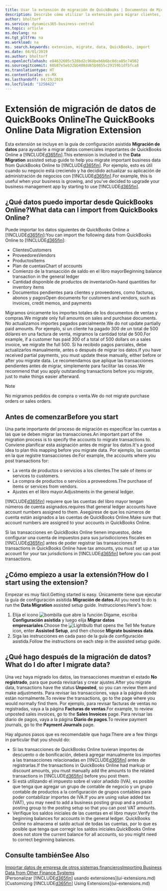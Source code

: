 ```yaml
---
title: Usar la extensión de migración de QuickBooks | Documentos de Microsoft
description: Describe cómo utilizar la extensión para migrar clientes, proveedores, elementos y cuentas de QuickBooks Online a Business Central.
author: bholtorf
ms.service: dynamics365-business-central
ms.topic: article
ms.devlang: na
ms.tgt_pltfrm: na
ms.workload: na
ms. search.keywords: extension, migrate, data, QuickBooks, import
ms.date: 04/01/2019
ms.author: bholtorf
ms.openlocfilehash: e84632605c528bd2c968beb6b6bc0dca05c74502
ms.sourcegitcommit: 60b87e5eb32bb408dd65b9855c29159b1dfbfca8
ms.translationtype: HT
ms.contentlocale: es-MX
ms.lasthandoff: 04/29/2019
ms.locfileid: "1250422"
---
```

# <a name="the-quickbooks-online-data-migration-extension"></a><span data-ttu-id="d865d-103">Extensión de migración de datos de QuickBooks Online</span><span class="sxs-lookup"><span data-stu-id="d865d-103">The QuickBooks Online Data Migration Extension</span></span>
<span data-ttu-id="d865d-104">Esta extensión se incluye en la guía de configuración asistida **Migración de datos** para ayudarle a migrar datos comerciales importantes de QuickBooks Online a [!INCLUDE[d365fin](includes/d365fin_md.md)].</span><span class="sxs-lookup"><span data-stu-id="d865d-104">This extension is included in the **Data Migration** assisted setup guide to help you migrate important business data from QuickBooks Online to [!INCLUDE[d365fin](includes/d365fin_md.md)].</span></span> <span data-ttu-id="d865d-105">Por ejemplo, esto es útil cuando su negocio está creciendo y ha decidido actualizar su aplicación de administración de negocios con [!INCLUDE[d365fin](includes/d365fin_md.md)].</span><span class="sxs-lookup"><span data-stu-id="d865d-105">For example, this is useful when your business is growing, and you've decided to upgrade your business management app by starting to use [!INCLUDE[d365fin](includes/d365fin_md.md)].</span></span>

## <a name="what-data-can-i-import-from-quickbooks-online"></a><span data-ttu-id="d865d-106">¿Qué datos puedo importar desde QuickBooks Online?</span><span class="sxs-lookup"><span data-stu-id="d865d-106">What data can I import from QuickBooks Online?</span></span>
<span data-ttu-id="d865d-107">Puede importar los datos siguientes de QuickBooks Online a [!INCLUDE[d365fin](includes/d365fin_md.md)]:</span><span class="sxs-lookup"><span data-stu-id="d865d-107">You can import the following data from QuickBooks Online to [!INCLUDE[d365fin](includes/d365fin_md.md)]:</span></span>  

* <span data-ttu-id="d865d-108">Clientes</span><span class="sxs-lookup"><span data-stu-id="d865d-108">Customers</span></span>
* <span data-ttu-id="d865d-109">Proveedores</span><span class="sxs-lookup"><span data-stu-id="d865d-109">Vendors</span></span>
* <span data-ttu-id="d865d-110">Productos</span><span class="sxs-lookup"><span data-stu-id="d865d-110">Items</span></span>
* <span data-ttu-id="d865d-111">Plan de cuentas</span><span class="sxs-lookup"><span data-stu-id="d865d-111">Chart of accounts</span></span>
* <span data-ttu-id="d865d-112">Comienzo de la transacción de saldo en el libro mayor</span><span class="sxs-lookup"><span data-stu-id="d865d-112">Beginning balance transaction in the general ledger</span></span>
* <span data-ttu-id="d865d-113">Cantidad disponible de productos de inventario</span><span class="sxs-lookup"><span data-stu-id="d865d-113">On-hand quantities for inventory items</span></span>
* <span data-ttu-id="d865d-114">Documentos pendientes para clientes y proveedores, como facturas, abonos y pagos</span><span class="sxs-lookup"><span data-stu-id="d865d-114">Open documents for customers and vendors, such as invoices, credit memos, and payments</span></span>

<span data-ttu-id="d865d-115">Migramos únicamente los importes totales de los documentos de ventas y compras.</span><span class="sxs-lookup"><span data-stu-id="d865d-115">We migrate only full amounts on sales and purchase documents.</span></span> <span data-ttu-id="d865d-116">No actualizamos importes pagados parcialmente.</span><span class="sxs-lookup"><span data-stu-id="d865d-116">We do not update partially paid amounts.</span></span> <span data-ttu-id="d865d-117">Por ejemplo, si un cliente ha pagado 300 de un total de 500 dólares en una factura de venta, migramos la cantidad total de 500.</span><span class="sxs-lookup"><span data-stu-id="d865d-117">For example, if a customer has paid 300 of a total of 500 dollars on a sales invoice, we migrate the full 500.</span></span> <span data-ttu-id="d865d-118">Si ha recibido pagos parciales, debe actualizarlos manualmente, antes o después de migrar los datos.</span><span class="sxs-lookup"><span data-stu-id="d865d-118">If you have received partial payments, you must update these manually, either before or after you migrate data.</span></span> <span data-ttu-id="d865d-119">Le recomendamos que aplique las transacciones pendientes antes de migrar, simplemente para facilitar las cosas.</span><span class="sxs-lookup"><span data-stu-id="d865d-119">We recommend that you apply outstanding transactions before you migrate, just to make things easier afterward.</span></span>

> [!NOTE]  
>   <span data-ttu-id="d865d-120">No migramos pedidos de compra o venta.</span><span class="sxs-lookup"><span data-stu-id="d865d-120">We do not migrate purchase orders or sales orders.</span></span>

## <a name="before-you-start"></a><span data-ttu-id="d865d-121">Antes de comenzar</span><span class="sxs-lookup"><span data-stu-id="d865d-121">Before you start</span></span>
<span data-ttu-id="d865d-122">Una parte importante del proceso de migración es especificar las cuentas a las que se deben migrar las transacciones.</span><span class="sxs-lookup"><span data-stu-id="d865d-122">An important part of the migration process is to specify the accounts to migrate transactions to.</span></span> <span data-ttu-id="d865d-123">Conviene planificar esta asignación antes de migrar los datos.</span><span class="sxs-lookup"><span data-stu-id="d865d-123">It's a good idea to plan this mapping before you migrate data.</span></span> <span data-ttu-id="d865d-124">Por ejemplo, las cuentas en la que registre transacciones de:</span><span class="sxs-lookup"><span data-stu-id="d865d-124">For example, the accounts where you post transactions for:</span></span>  

* <span data-ttu-id="d865d-125">La venta de productos o servicios a los clientes.</span><span class="sxs-lookup"><span data-stu-id="d865d-125">The sale of items or services to customers.</span></span>
* <span data-ttu-id="d865d-126">La compra de productos o servicios a proveedores.</span><span class="sxs-lookup"><span data-stu-id="d865d-126">The purchase of items or services from vendors.</span></span>  
* <span data-ttu-id="d865d-127">Ajustes en el libro mayor.</span><span class="sxs-lookup"><span data-stu-id="d865d-127">Adjustments in the general ledger.</span></span>  

[!INCLUDE[d365fin](includes/d365fin_md.md)] <span data-ttu-id="d865d-128">requiere que las cuentas del libro mayor tengan números de cuenta asignados.</span><span class="sxs-lookup"><span data-stu-id="d865d-128">requires that general ledger accounts have account numbers assigned to them.</span></span> <span data-ttu-id="d865d-129">Asegúrese de que los números de cuenta están asignados a las cuentas de QuickBooks Online.</span><span class="sxs-lookup"><span data-stu-id="d865d-129">Make sure that account numbers are assigned to your accounts in QuickBooks Online.</span></span>

<span data-ttu-id="d865d-130">Si las transacciones en QuickBooks Online tienen impuestos, debe configurar una cuenta de impuestos para sus jurisdicciones fiscales en [!INCLUDE[d365fin](includes/d365fin_md.md)] antes de poder registrar las transacciones.</span><span class="sxs-lookup"><span data-stu-id="d865d-130">If transactions in QuickBooks Online have tax amounts, you must set up a tax account for your tax jurisdictions in [!INCLUDE[d365fin](includes/d365fin_md.md)] before you can post transactions.</span></span>

## <a name="how-do-i-start-using-the-extension"></a><span data-ttu-id="d865d-131">¿Cómo empiezo a usar la extensión?</span><span class="sxs-lookup"><span data-stu-id="d865d-131">How do I start using the extension?</span></span>
<span data-ttu-id="d865d-132">Empezar es muy fácil.</span><span class="sxs-lookup"><span data-stu-id="d865d-132">Getting started is easy.</span></span> <span data-ttu-id="d865d-133">Únicamente tiene que ejecutar la guía de configuración asistida **Migración de datos**.</span><span class="sxs-lookup"><span data-stu-id="d865d-133">All you need to do is run the **Data Migration** assisted setup guide.</span></span> <span data-ttu-id="d865d-134">Instrucciones:</span><span class="sxs-lookup"><span data-stu-id="d865d-134">Here's how:</span></span>

1. <span data-ttu-id="d865d-135">Elija el icono ![bombilla que abre la función Dígame](media/ui-search/search_small.png "Dígame que desea hacer"), escriba **Configuración asistida** y luego elija **Migrar datos empresariales**.</span><span class="sxs-lookup"><span data-stu-id="d865d-135">Choose the ![Lightbulb that opens the Tell Me feature](media/ui-search/search_small.png "Tell me what you want to do") icon, enter **Assisted Setup**, and then choose **Migrate business data**.</span></span>
2. <span data-ttu-id="d865d-136">Siga las instrucciones en cada paso de la guía de configuración asistida.</span><span class="sxs-lookup"><span data-stu-id="d865d-136">Follow the instructions on each step in the assisted setup guide.</span></span>

## <a name="what-do-i-do-after-i-migrate-data"></a><span data-ttu-id="d865d-137">¿Qué hago después de la migración de datos?</span><span class="sxs-lookup"><span data-stu-id="d865d-137">What do I do after I migrate data?</span></span>
<span data-ttu-id="d865d-138">Una vez haya migrado los datos, las transacciones muestran el estado **No registrado**, para que pueda revisarlas y crear ajustes.</span><span class="sxs-lookup"><span data-stu-id="d865d-138">After you migrate data, transactions have the status **Unposted**, so you can review them and make adjustments.</span></span> <span data-ttu-id="d865d-139">Para revisar las transacciones, vaya a la página donde están normalmente.</span><span class="sxs-lookup"><span data-stu-id="d865d-139">To review the transactions, go to the page where you would normally find them.</span></span> <span data-ttu-id="d865d-140">Por ejemplo, para revisar facturas de ventas no registradas, vaya a la página **Facturas de ventas**.</span><span class="sxs-lookup"><span data-stu-id="d865d-140">For example, to review unposted sales invoices, go to the **Sales Invoices** page.</span></span> <span data-ttu-id="d865d-141">Para revisar las diario de pagos, vaya a la página **Diario de pagos**.</span><span class="sxs-lookup"><span data-stu-id="d865d-141">To review payment journals, go to the **Payment Journals** page.</span></span>   

<span data-ttu-id="d865d-142">Hay algunos pasos que es recomendable que haga:</span><span class="sxs-lookup"><span data-stu-id="d865d-142">There are a few things in particular that you should do:</span></span>

* <span data-ttu-id="d865d-143">Si las transacciones de QuickBooks Online tuvieran importes de descuento o de bonificación, deberá agregar manualmente los importes a las transacciones relacionadas en [!INCLUDE[d365fin](includes/d365fin_md.md)] antes de registrarlas.</span><span class="sxs-lookup"><span data-stu-id="d865d-143">If the transactions in QuickBooks Online had markup or discount amounts, you must manually add the amounts to the related transactions in [!INCLUDE[d365fin](includes/d365fin_md.md)] before you post them.</span></span>
* <span data-ttu-id="d865d-144">Si está utilizando el impuesto sobre el valor añadido (IVA), es posible que tenga que agregar un grupo de contable de negocio y un grupo contable de productos a la configuración de grupos contables para poder contabilizar importes de IVA.</span><span class="sxs-lookup"><span data-stu-id="d865d-144">If you are using value added tax (VAT), you may need to add a business posting group and a product posting group to the posting setup so that you can post VAT amounts.</span></span>
* <span data-ttu-id="d865d-145">Verifique los saldos iniciales de las cuentas en el libro mayor.</span><span class="sxs-lookup"><span data-stu-id="d865d-145">Verify the beginning balances for accounts in the general ledger.</span></span> <span data-ttu-id="d865d-146">QuickBooks Online no almacena el saldo actual de todas las cuentas, por lo que es posible que tenga que corregir los saldos iniciales.</span><span class="sxs-lookup"><span data-stu-id="d865d-146">QuickBooks Online does not store the current balance for all accounts, so you might need to correct beginning balances.</span></span>

## <a name="see-also"></a><span data-ttu-id="d865d-147">Consulte también</span><span class="sxs-lookup"><span data-stu-id="d865d-147">See Also</span></span>
[<span data-ttu-id="d865d-148">Importar datos de empresa de otros sistemas financieros</span><span class="sxs-lookup"><span data-stu-id="d865d-148">Importing Business Data from Other Finance Systems</span></span>](across-import-data-configuration-packages.md)  
<span data-ttu-id="d865d-149">[Personalizar [!INCLUDE[d365fin](includes/d365fin_md.md)] usando extensiones](ui-extensions.md)</span><span class="sxs-lookup"><span data-stu-id="d865d-149">[Customizing [!INCLUDE[d365fin](includes/d365fin_md.md)] Using Extensions](ui-extensions.md)</span></span>  
